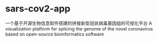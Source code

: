 # sars-cov2-app
一个基于开源生物信息软件搭建的拼接新型冠状病毒基因组的可视化平台
A visualization platform for splicing the genome of the novel coronavirus based on open-source bioinformatics software
